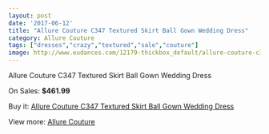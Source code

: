 ```yaml
---
layout: post
date: '2017-06-12'
title: "Allure Couture C347 Textured Skirt Ball Gown Wedding Dress"
category: Allure Couture
tags: ["dresses","crazy","textured","sale","couture"]
image: http://www.eudances.com/12179-thickbox_default/allure-couture-c347-textured-skirt-ball-gown-wedding-dress.jpg
---
```

Allure Couture C347 Textured Skirt Ball Gown Wedding Dress

On Sales: **$461.99**
<a href="https://www.eudances.com/en/allure-couture/3800-allure-couture-c347-textured-skirt-ball-gown-wedding-dress.html"><amp-img layout="responsive" width="600" height="600" src="//www.eudances.com/12179-thickbox_default/allure-couture-c347-textured-skirt-ball-gown-wedding-dress.jpg" alt="Allure Couture C347 Textured Skirt Ball Gown Wedding Dress 0" /></a>
<a href="https://www.eudances.com/en/allure-couture/3800-allure-couture-c347-textured-skirt-ball-gown-wedding-dress.html"><amp-img layout="responsive" width="600" height="600" src="//www.eudances.com/12185-thickbox_default/allure-couture-c347-textured-skirt-ball-gown-wedding-dress.jpg" alt="Allure Couture C347 Textured Skirt Ball Gown Wedding Dress 1" /></a>
<a href="https://www.eudances.com/en/allure-couture/3800-allure-couture-c347-textured-skirt-ball-gown-wedding-dress.html"><amp-img layout="responsive" width="600" height="600" src="//www.eudances.com/12184-thickbox_default/allure-couture-c347-textured-skirt-ball-gown-wedding-dress.jpg" alt="Allure Couture C347 Textured Skirt Ball Gown Wedding Dress 2" /></a>
<a href="https://www.eudances.com/en/allure-couture/3800-allure-couture-c347-textured-skirt-ball-gown-wedding-dress.html"><amp-img layout="responsive" width="600" height="600" src="//www.eudances.com/12183-thickbox_default/allure-couture-c347-textured-skirt-ball-gown-wedding-dress.jpg" alt="Allure Couture C347 Textured Skirt Ball Gown Wedding Dress 3" /></a>
<a href="https://www.eudances.com/en/allure-couture/3800-allure-couture-c347-textured-skirt-ball-gown-wedding-dress.html"><amp-img layout="responsive" width="600" height="600" src="//www.eudances.com/12182-thickbox_default/allure-couture-c347-textured-skirt-ball-gown-wedding-dress.jpg" alt="Allure Couture C347 Textured Skirt Ball Gown Wedding Dress 4" /></a>
<a href="https://www.eudances.com/en/allure-couture/3800-allure-couture-c347-textured-skirt-ball-gown-wedding-dress.html"><amp-img layout="responsive" width="600" height="600" src="//www.eudances.com/12181-thickbox_default/allure-couture-c347-textured-skirt-ball-gown-wedding-dress.jpg" alt="Allure Couture C347 Textured Skirt Ball Gown Wedding Dress 5" /></a>
<a href="https://www.eudances.com/en/allure-couture/3800-allure-couture-c347-textured-skirt-ball-gown-wedding-dress.html"><amp-img layout="responsive" width="600" height="600" src="//www.eudances.com/12180-thickbox_default/allure-couture-c347-textured-skirt-ball-gown-wedding-dress.jpg" alt="Allure Couture C347 Textured Skirt Ball Gown Wedding Dress 6" /></a>

Buy it: [Allure Couture C347 Textured Skirt Ball Gown Wedding Dress](https://www.eudances.com/en/allure-couture/3800-allure-couture-c347-textured-skirt-ball-gown-wedding-dress.html "Allure Couture C347 Textured Skirt Ball Gown Wedding Dress")

View more: [Allure Couture](https://www.eudances.com/en/37-allure-couture "Allure Couture")